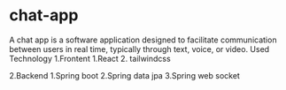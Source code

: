 # chat-app
A chat app is a software application designed to facilitate communication between users in real time, typically through text, voice, or video.
Used Technology
1.Frontent 
 1.React 
 2. tailwindcss

2.Backend
 1.Spring boot
 2.Spring data jpa
 3.Spring web socket
